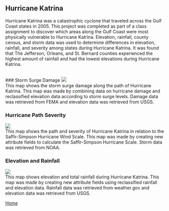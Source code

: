 ## Hurricane Katrina
Hurricane Katrina was a catastrophic cyclone that traveled across the Gulf Coast states in 2005. This project was completed as part of a class assignment to discover which areas along the Gulf Coast were most physically vulnerable to Hurricane Katrina. Elevation, rainfall, county census, and storm data was used to determine differences in elevation, rainfall, and severity among states during Hurricane Katrina. It was found that The Jefferson, Orleans, and St. Bernard counties experienced the highest amount of rainfall and had the lowest elevations during Hurricane Katrina.

<br>
### Storm Surge Damage
<img src="https://github.com/user-attachments/assets/19a912a3-0f71-49ba-991b-00daeb1caf41">
<br> This map shows the storm surge damage along the path of Hurricane Katrina. This map was made by combining data on hurricane damage and reclassified elevation data according to storm surge levels. Damage data was retrieved from FEMA and elevation data was retrieved from USGS. 

### Hurricane Path Severity
<img src="https://github.com/user-attachments/assets/55fca99c-28d9-43ed-b036-3212dde45007">
<br>
This map shows the path and severity of Hurricane Katrina in relation to the Saffir-Simpson Hurricane Wind Scale. This map was made by creating new attribute fields to calculate the Saffir-Simpson Hurricane Scale. Storm data was retrieved from NOAA. 

### Elevation and Rainfall
<img src= "https://github.com/user-attachments/assets/6be88fcb-d681-43c0-9385-a72508ab0f65">
<br>
This map shows elevation and total rainfall during Hurricane Katrina. This map was made by creating new attribute fields using reclassified rainfall and elevation data. Rainfall data was retrieved from weather.gov and elevation data was retrieved from USGS.


[Home](README.md)
